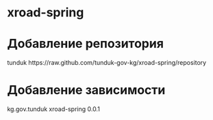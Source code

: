 # xroad-spring

# Добавление репозитория

<repositories>
	<repository>
            <id>tunduk</id>
            <url>https://raw.github.com/tunduk-gov-kg/xroad-spring/repository</url>
	</repository>
</repositories>

# Добавление зависимости

<dependency>
	<groupId>kg.gov.tunduk</groupId>
	<artifactId>xroad-spring</artifactId>
	<version>0.0.1</version>
</dependency>
